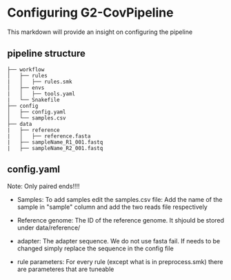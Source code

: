 # Configuring G2-CovPipeline
This markdown will provide an insight on configuring the pipeline


## pipeline structure
```
├── workflow
│   ├── rules
|   │   ├── rules.smk
│   ├── envs
|   │   ├── tools.yaml
|   └── Snakefile
├── config
│   ├── config.yaml
│   └── samples.csv   
├── data
|   ├── reference
|   │   ├── reference.fasta
|   ├── sampleName_R1_001.fastq
|   ├── sampleName_R2_001.fastq
```




## config.yaml
Note: Only paired ends!!!!

- Samples:
    To add samples edit the samples.csv file: Add the name of the sample in "sample" column and add the two reads file respectively

- Reference genome:
    The ID of the reference genome. It shjould be stored under data/reference/

- adapter:
    The adapter sequence. We do not use fasta fail. If needs to be changed simply replace the sequence in the config file

- rule parameters:
    For every rule (except what is in preprocess.smk) there are parameteres that are tuneable